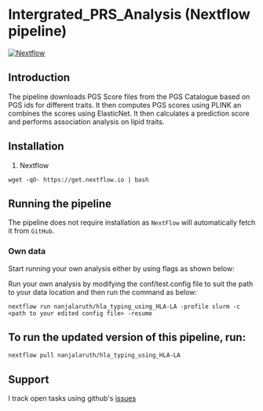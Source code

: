 # Intergrated_PRS_Analysis (Nextflow pipeline)
[![Nextflow](https://img.shields.io/badge/nextflow-%E2%89%A520.04.0-brightgreen.svg)](https://www.nextflow.io/)

## Introduction

The pipeline downloads PGS Score files from the PGS Catalogue based on PGS ids for different traits.
It then computes PGS scores using PLINK an combines the scores using ElasticNet. 
It then calculates a prediction score and performs association analysis on lipid traits.

## Installation 

1. Nextflow
```
wget -qO- https://get.nextflow.io | bash
```

## Running the pipeline
The pipeline does not require installation as `NextFlow` will automatically fetch it from `GitHub`.

### Own data
Start running your own analysis either by using flags as shown below:

 Run your own analysis by modifying the conf/test.config file to suit the path to your data location and then run the command as below:
 
 ```
 nextflow run nanjalaruth/hla_typing_using_HLA-LA -profile slurm -c <path to your edited config file> -resume
 ```
    
## To run the updated version of this pipeline, run:

 ```
 nextflow pull nanjalaruth/hla_typing_using_HLA-LA
 ```

## Support
I track open tasks using github's [issues](https://github.com/nanjalaruth/Intergrated_PRS_Analysis/issues)
